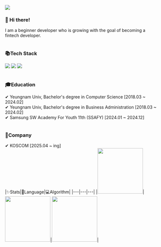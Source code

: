 <div class="header-image">
  <img src="https://capsule-render.vercel.app/api?type=waving&color=gradient&height=250&section=header&text=Welcome&nbsp;to&nbsp;&nbsp;Yuseung's&nbsp;Github😄&fontAlignY=40&fontSize=45&fontColor=ffffff"/>
</div>

### 👋 Hi there!
I am a beginner developer who is growing with the goal of becoming a fintech developer.  
<br>
### 📚Tech Stack
<img src="https://img.shields.io/badge/Java-ff5555?style=flat-square&logo=OpenJDK&logoColor=white"/></a>
<img src="https://img.shields.io/badge/SpringBoot-6DB33F?style=flat-square&logo=SpringBoot&logoColor=white"/></a>
<img src="https://img.shields.io/badge/Mysql-E6B91E?style=flat-square&logo=MySql&logoColor=white"/></a>  
<br>
### 🎓Education
✔ Yeungnam Univ, Bachelor's degree in Computer Science [2018.03 ~ 2024.02]  
✔ Yeungnam Univ, Bachelor's degree in Business Administration [2018.03 ~ 2024.02]  
✔ Samsung SW Academy For Youth 11th (SSAFY) [2024.01 ~ 2024.12]
<br>
<br>
### 🏢Company
✔ KOSCOM [2025.04 ~ ing]
<br>
|✨Stats|🌈Language|💻Algorithm|
|---|---|---|
|<img src="https://github-readme-stats.vercel.app/api?username=yuseung0429&theme=transparent&show_icons=true" height="150"/>|<img src="https://github-readme-stats.vercel.app/api/top-langs/?username=yuseung0429&layout=compact&theme=transparent" height="150"/>|<img src="http://mazassumnida.wtf/api/v2/generate_badge?boj=yuseung0429" height="150">|
